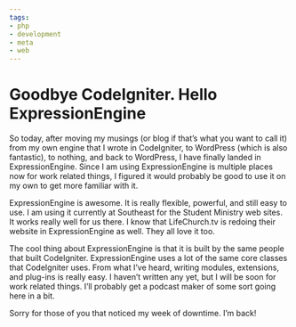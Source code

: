 ```yaml
---
tags:
- php
- development
- meta
- web
---
```


# Goodbye CodeIgniter. Hello ExpressionEngine

So today, after moving my musings (or blog if that’s what you want to call it) from my own engine that I wrote in CodeIgniter, to WordPress (which is also fantastic), to nothing, and back to WordPress, I have finally landed in ExpressionEngine. Since I am using ExpressionEngine is multiple places now for work related things, I figured it would probably be good to use it on my own to get more familiar with it.


ExpressionEngine is awesome. It is really flexible, powerful, and still easy to use. I am using it currently at Southeast for the Student Ministry web sites. It works really well for us there. I know that LifeChurch.tv is redoing their website in ExpressionEngine as well. They all love it too.

The cool thing about ExpressionEngine is that it is built by the same people that built CodeIgniter. ExpressionEngine uses a lot of the same core classes that CodeIgniter uses. From what I’ve heard, writing modules, extensions, and plug-ins is really easy. I haven’t written any yet, but I will be soon for work related things. I’ll probably get a podcast maker of some sort going here in a bit.

Sorry for those of you that noticed my week of downtime. I’m back!
